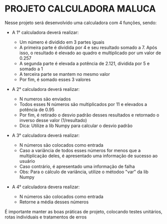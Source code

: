 <h1>PROJETO CALCULADORA MALUCA</h1>

<p>Nesse projeto será desenvolvido uma calculadora com 4 funções, sendo: </p>

<ul>
    <li>
        <p>A 1° calculadora deverá realizar:
        <ul>
            <li>Um número é dividido em 3 partes iguais</li>
            <li>A primeira parte é dividida por 4 e seu resultado somado a 7. Após isso, o resultado é elevado ao quadro e multiplicado por um valor de 0.257</li>
            <li>A segunda parte é elevada a potência de 2.121, dividida por 5 e somado a 1</li>
            <li>A terceira parte se mantem no mesmo valor</li>
            <li>Por fim, é somado esses 3 valores</li>
        </ul>
    </li>
    <li>
        <p>A 2° calculadora deverá realizar:</p>
        <ul>
            <li>N numeros são enviados</li>
            <li>Todos esses N números são multiplicados por 11 e elevados a potência de 0.95</li>
            <li>Por fim, é retirado o desvio padrão desses resultados e retornado o inverso desse valor (1/resultado)</li>
            <li>Dica: Utilize a lib Numpy para calcular o desvio padrão</li>
        </ul>
    </li>
    <li>
        <p>A 3° calculadora deverá realizar:</p>
        <ul>
            <li>N números são colocados como entrada</li>
            <li>Caso a variância de todos esses números for menos que a multiplicação deles, é apresentado uma informação de sucesso ao usuário</li>
            <li>Caso contrário, é apresentado uma informação de falha</li>
            <li>Obs: Para o cálculo de variância, utilize o métodoo "var" da lib Numpy</li>
        </ul>
    </li>
    <li>
        <p>A 4° calculadora devera realizar:</p>
        <ul>
            <li>N números são colocados como entrada</li>
            <li>Retorne a média desses números</li>
        </ul>
    </li>


</ul>

<p>É importante manter as boas práticas de projeto, colocando testes unitários, rotas individuais e tratamentos de erros</p>